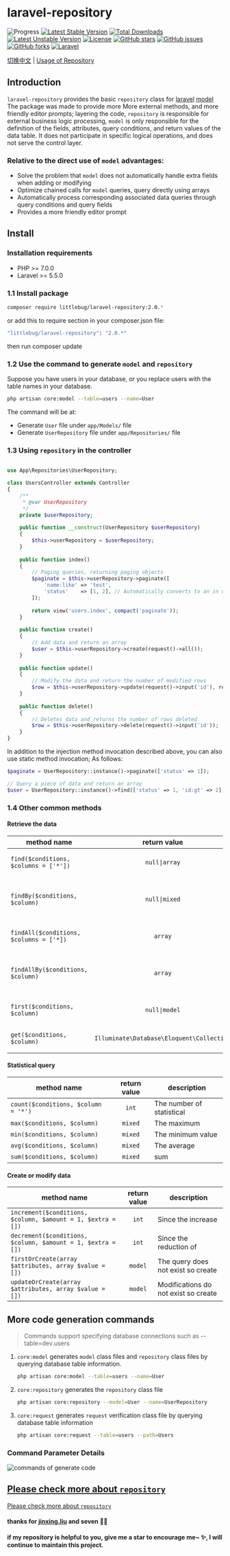 laravel-repository
==================

![Progress](http://progressed.io/bar/100?title=completed) 
[![Latest Stable Version](https://poser.pugx.org/littlebug/laravel-repository/v/stable)](https://packagist.org/packages/littlebug/laravel-repository)
[![Total Downloads](https://poser.pugx.org/littlebug/laravel-repository/downloads)](https://packagist.org/packages/littlebug/laravel-repository)
[![Latest Unstable Version](https://poser.pugx.org/littlebug/laravel-repository/v/unstable)](https://packagist.org/packages/littlebug/laravel-repository)
[![License](https://poser.pugx.org/littlebug/laravel-repository/license)](https://packagist.org/packages/littlebug/laravel-repository)
[![GitHub stars](https://img.shields.io/github/stars/Wanchaochao/laravel-repository.svg)](https://github.com/Wanchaochao/laravel-repository/stargazers)
[![GitHub issues](https://img.shields.io/github/issues/Wanchaochao/laravel-repository.svg)](https://github.com/Wanchaochao/laravel-repository/issues)
[![GitHub forks](https://img.shields.io/github/forks/Wanchaochao/laravel-repository.svg)](https://github.com/Wanchaochao/laravel-repository/network)
[![Laravel](https://img.shields.io/badge/Laravel%20%5E5.5-support-brightgreen.svg)](https://github.com/laravel/laravel)

[切换中文](https://wanchaochao.github.io/laravel-repository/?page=home.zh-cn) | [Usage of Repository](https://wanchaochao.github.io/laravel-repository/?page=repository)

## Introduction

`laravel-repository` provides the basic `repository` class for [laravel](https://laravel.com/)
[model](https://learnku.com/docs/laravel/5.5/eloquent/1332) The package was made to provide more
More external methods, and more friendly editor prompts; layering the code, `repository` is 
responsible for external business logic processing, `model` is only responsible for the definition 
of the fields, attributes, query conditions, and return values of the data table. It does not 
participate in specific logical operations, and does not serve the control layer.


### Relative to the direct use of `model` advantages:

- Solve the problem that `model` does not automatically handle extra fields when adding or modifying
- Optimize chained calls for `model` queries, query directly using arrays
- Automatically process corresponding associated data queries through query conditions and query fields
- Provides a more friendly editor prompt

## Install

### Installation requirements

- PHP >= 7.0.0
- Laravel >= 5.5.0

### 1.1 Install package

```bash
composer require littlebug/laravel-repository:2.0.*
```
or add this to require section in your composer.json file:

```bash
"littlebug/laravel-repository": "2.0.*"
```
then run composer update

### 1.2 Use the command to generate `model` and `repository`

Suppose you have users in your database, or you replace users with the table names in your database.

```bash
php artisan core:model --table=users --name=User
```
The command will be at:

- Generate `User` file under `app/Models/` file
- Generate `UserRepository` file under `app/Repositories/` file

### 1.3 Using `repository` in the controller

```php

use App\Repositories\UserRepository;

class UsersController extends Controller 
{
    /**
     * @var UserRepository
     */
    private $userRepository;
    
    public function __construct(UserRepository $userRepository)
    {
        $this->userRepository = $userRepository;
    }
    
    public function index()
    {
        // Paging queries, returning paging objects
        $paginate = $this->userRepository->paginate([
            'name:like' => 'test', 
            'status'    => [1, 2], // Automatically converts to an in query
        ]);
        
        return view('users.index', compact('paginate'));
    }
    
    public function create()
    {
        // Add data and return an array
        $user = $this->userRepository->create(request()->all());
    }
    
    public function update()
    {
        // Modify the data and return the number of modified rows
        $row = $this->userRepository->update(request()->input('id'), request()->all());
    }
    
    public function delete()
    {
        // Deletes data and returns the number of rows deleted
        $row = $this->userRepository->delete(request()->input('id'));
    }
}

```

In addition to the injection method invocation described above, you can also use static method invocation; As follows:

```php
$paginate = UserRepository::instance()->paginate(['status' => 1]);

// Query a piece of data and return an array
$user = UserRepository::instance()->find(['status' => 1, 'id:gt' => 2]);
```
### 1.4 Other common methods

#### Retrieve the data

| method name | return value | description|
|-------------|:------:|------------------|
| `find($conditions, $columns = ['*'])` | `null\|array`|Querying individual data|
| `findBy($conditions, $column)` | `null\|mixed`|Query a single field for a single piece of data|
| `findAll($conditions, $columns = ['*])` | `array`|Query multiple data|
| `findAllBy($conditions, $column)` | `array`|Querying a single field array of multiple data|
| `first($conditions, $column)` | `null\|model`|Retrieve a single model|
| `get($conditions, $column)` | `Illuminate\Database\Eloquent\Collection`|Retrieve the collection|

#### Statistical query

| method name | return value | description|
|-------------|:------:|------------------|
| `count($conditions, $column = '*')` | `int`|The number of statistical|
| `max($conditions, $column)` | `mixed`|The maximum|
| `min($conditions, $column)` | `mixed`|The minimum value|
| `avg($conditions, $column)` | `mixed`|The average|
| `sum($conditions, $column)` | `mixed`|sum|

#### Create or modify data

| method name | return value | description|
|-------------|:------:|------------------|
| `increment($conditions, $column, $amount = 1, $extra = [])` | `int` | Since the increase|
| `decrement($conditions, $column, $amount = 1, $extra = [])` | `int` | Since the reduction of|
| `firstOrCreate(array $attributes, array $value = [])` | `model` |The query does not exist so create|
| `updateOrCreate(array $attributes, array $value = [])` | `model` |Modifications do not exist so create|

## More code generation commands

> Commands support specifying database connections such as --table=dev.users

1. `core:model` generates `model` class files and `repository` class files by querying database table information.

    ```bash
    php artisan core:model --table=users --name=User
    ```

2. `core:repository` generates the `repository` class file

    ```bash
    php artisan core:repository --model=User --name=UserRepository
    ```

3. `core:request` generates `request` verification class file by querying database table information

    ```bash
    php artisan core:request --table=users --path=Users
    ```

### Command Parameter Details

![commands of generate code](https://wanchaochao.github.io/laravel-repository/docs/images/commands.png 'core of commands')

## [Please check more about `repository`](https://wanchaochao.github.io/laravel-repository/?page=repository)
[Please check more about `repository`](https://wanchaochao.github.io/laravel-repository/?page=repository)

#### thanks for [jinxing.liu](https://mylovegy.github.io/blog/) and seven 💐🌹

#### if my repository is helpful to you, give me a star to encourage me~ ✨, I will continue to maintain this project.